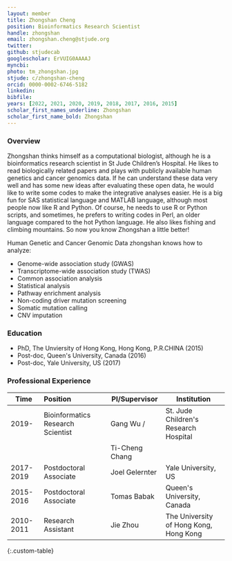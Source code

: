 ```yaml
---
layout: member
title: Zhongshan Cheng
position: Bioinformatics Research Scientist
handle: zhongshan
email: zhongshan.cheng@stjude.org
twitter:
github: stjudecab
googlescholar: ErVUIG0AAAAJ
myncbi:
photo: tm_zhongshan.jpg
stjude: c/zhongshan-cheng
orcid: 0000-0002-6746-5182
linkedin:
bibfile:
years: [2022, 2021, 2020, 2019, 2018, 2017, 2016, 2015]
scholar_first_names_underline: Zhongshan
scholar_first_name_bold: Zhongshan
---
```


### Overview
Zhongshan thinks himself as a computational biologist, although he is a bioinformatics research scientist in St Jude Children’s Hospital. He likes to read biologically related papers and plays with publicly available human genetics and cancer genomics data. If he can understand these data very well and has some new ideas after evaluating these open data, he would like to write some codes to make the integrative analyses easier. He is a big fun for SAS statistical language and MATLAB language, although most people now like R and Python. Of course, he needs to use R or Python scripts, and sometimes, he prefers to writing codes in Perl, an older language compared to the hot Python language. He also likes fishing and climbing mountains. So now you know Zhongshan a little better!

Human Genetic and Cancer Genomic Data zhongshan knows how to analyze:

- Genome-wide association study (GWAS)
- Transcriptome-wide association study (TWAS)
- Common association analysis
- Statistical analysis
- Pathway enrichment analysis
- Non-coding driver mutation screening
- Somatic mutation calling
- CNV imputation


### Education
- PhD, The Unviersity of Hong Kong, Hong Kong, P.R.CHINA (2015)
- Post-doc, Queen's University, Canada (2016)
- Post-doc, Yale University, US (2017)

### Professional Experience

Time        | Position                          | PI/Supervisor  | Institution                            |
----------- | :-----------                      | -----------    | -----------                            |
2019-       | Bioinformatics Research Scientist | Gang Wu /      | St. Jude Children's Research Hospital  |
            |                                   | Ti-Cheng Chang |                                        |
2017-2019   | Postdoctoral Associate            | Joel Gelernter | Yale University, US                    |
2015-2016   | Postdoctoral Associate            | Tomas Babak    | Queen's University, Canada             |
2010-2011   | Research Assistant                | Jie Zhou       | The University of Hong Kong, Hong Kong |
{:.custom-table}

